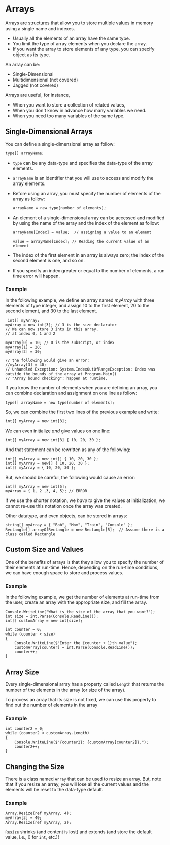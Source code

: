 # Arrays

Arrays are structures that allow you to store multiple values in memory using a single name and indexes.

- Usually all the elements of an array have the same type.
- You limit the type of array elements when you declare the array.
- If you want the array to store elements of any type, you can specify object as its type. 

An array can be:

- Single-Dimensional
- Multidimensional (not covered)
- Jagged (not covered)

Arrays are useful, for instance,

- When you want to store a collection of related values,
- When you don't know in advance how many variables we need.
- When you need too many variables of the same type.

## Single-Dimensional Arrays

You can define a single-dimensional array as follow:

```
type[] arrayName;
```

- `type` can be any data-type and specifies the data-type of the array elements.
- `arrayName` is an identifier that you will use to access and modify the array elements.
- Before using an array, you must specify the number of elements of the array as follow:

    ```
    arrayName = new type[number of elements];
    ```

- An element of a single-dimensional array can be accessed and modified by using the name of the array and the index of the element as follow:

    ```
    arrayName[Index] = value;  // assigning a value to an element
    
    value = arrayName[Index]; // Reading the current value of an element
    ```
  
- The index of the first element in an array is always zero; the index of the second element is one, and so on.
- If you specify an index greater or equal to the number of elements, a run time error will happen.

### Example 

In the following example, we define an array named _myArray_ with three elements of type integer, and assign 10 to the first element, 20 to the second element, and 30 to the last element. 

```
 int[] myArray;
myArray = new int[3]; // 3 is the size declarator
// We can now store 3 ints in this array,
// at index 0, 1 and 2

myArray[0] = 10; // 0 is the subscript, or index
myArray[1] = 20;
myArray[2] = 30;

// the following would give an error:
//myArray[3] = 40;
// Unhandled Exception: System.IndexOutOfRangeException: Index was outside the bounds of the array at Program.Main()
// "Array bound checking": happen at runtime.
```

If you know the number of elements when you are defining an array, you can combine declaration and assignment on one line as follow:

```
type[] arrayName = new type[number of elements];
```

So, we can combine the first two lines of the previous example and write:

```
int[] myArray = new int[3];
```

We can even initialize _and_ give values on one line:

```
int[] myArray = new int[3] { 10, 20, 30 };
```

And that statement can be rewritten as any of the following:

```
int[] myArray = new int[] { 10, 20, 30 };
int[] myArray = new[] { 10, 20, 30 };
int[] myArray = { 10, 20, 30 };
```

But, we should be careful, the following would cause an error:

```
int[] myArray = new int[5];
myArray = { 1, 2 ,3, 4, 5}; // ERROR
```

If we use the shorter notation, we _have to_ give the values at initialization, we cannot re-use this notation once the array was created.

Other datatype, and even objects, can be stored in arrays:

```
string[] myArray = { "Bob", "Mom", "Train", "Console" };
Rectangle[] arrayOfRectangle = new Rectangle[5];  // Assume there is a class called Rectangle
```

## Custom Size and Values

One of the benefits of arrays is that they allow you to specify the number of their elements at run-time. Hence, depending on the run-time conditions, we can have enough space to store and process values.

### Example 

In the following example, we get the number of elements at run-time from the user, create an array with the appropriate size, and fill the array.

```
Console.WriteLine("What is the size of the array that you want?");
int size = int.Parse(Console.ReadLine());
int[] customArray = new int[size];

int counter = 0;
while (counter < size)
{
    Console.WriteLine($"Enter the {counter + 1}th value");
    customArray[counter] = int.Parse(Console.ReadLine());
    counter++;
}
```

## Array Size

Every single-dimensional array has a property called `Length` that returns the number of the elements in the array (or size of the array).

To process an array that its size is not fixed, we can use this property to find out the number of elements in the array

### Example

```
int counter2 = 0;
while (counter2 < customArray.Length)
{
    Console.WriteLine($"{counter2}: {customArray[counter2]}.");
    counter2++;
}
```

## Changing the Size

There is a class named `Array` that can be used to resize an array. But, note that if you resize an array, you will lose all the current values and the elements will be reset to the data-type default.

### Example

```
Array.Resize(ref myArray, 4);
myArray[3] = 40;
Array.Resize(ref myArray, 2);
```

`Resize` shrinks (and content is lost) and extends (and store the default value, i.e., $0$ for `int`, etc.)!
